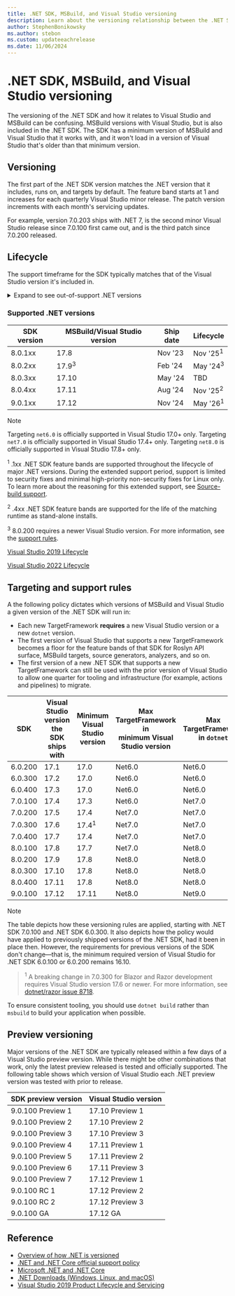 ```yaml
---
title: .NET SDK, MSBuild, and Visual Studio versioning
description: Learn about the versioning relationship between the .NET SDK and MSBuild/VS.
author: StephenBonikowsky
ms.author: stebon
ms.custom: updateeachrelease
ms.date: 11/06/2024
---
```

# .NET SDK, MSBuild, and Visual Studio versioning

The versioning of the .NET SDK and how it relates to Visual Studio and MSBuild can be confusing. MSBuild versions with Visual Studio, but is also included in the .NET SDK. The SDK has a minimum version of MSBuild and Visual Studio that it works with, and it won't load in a version of Visual Studio that's older than that minimum version.

## Versioning

The first part of the .NET SDK version matches the .NET version that it includes, runs on, and targets by default. The feature band starts at 1 and increases for each quarterly Visual Studio minor release. The patch version increments with each month's servicing updates.

For example, version 7.0.203 ships with .NET 7, is the second minor Visual Studio release since 7.0.100 first came out, and is the third patch since 7.0.200 released.

## Lifecycle

The support timeframe for the SDK typically matches that of the Visual Studio version it's included in.

<!-- markdownlint-disable MD033 -->
<details>
<summary>Expand to see out-of-support .NET versions</summary>

| SDK version | MSBuild/Visual Studio version | Ship date | Lifecycle |
|-------------|-------------------------------|-----------|-----------|
| 2.1.5xx     | 15.9                          | Nov '18   | Aug '21   |
| 2.1.8xx     | 16.2 (No VS)                  | July '19  | Aug '21   |
| 3.1.1xx     | 16.4                          | Dec '19   | Oct '21   |
| 3.1.4xx     | 16.7                          | Aug '20   | Dec '22   |
| 5.0.1xx     | 16.8                          | Nov '20   | Mar '21   |
| 5.0.2xx     | 16.9                          | March '21 | May '22   |
| 5.0.3xx     | 16.10                         | May '21   | Aug '21   |
| 5.0.4xx     | 16.11                         | Aug '21   | May '22   |
| 6.0.1xx     | 17.0                          | Nov '21   | Nov '24   |
| 6.0.2xx     | 17.1                          | Feb '22   | May '22   |
| 6.0.3xx     | 17.2<sup>3</sup>              | May '22   | Oct '23   |
| 6.0.4xx     | 17.3                          | Aug '22   | Nov '24   |
| 7.0.1xx     | 17.4                          | Nov '22   | May '24   |
| 7.0.2xx     | 17.5<sup>3</sup>              | Feb '23   | May '23   |
| 7.0.3xx     | 17.6                          | May '23   | May '24   |
| 7.0.4xx     | 17.7                          | Aug '23   | May '24   |

</details>
<!-- markdownlint-enable MD033 -->

### Supported .NET versions

| SDK version | MSBuild/Visual Studio version | Ship date | Lifecycle           |
|-------------|-------------------------------|-----------|---------------------|
| 8.0.1xx     | 17.8                          | Nov '23   | Nov '25<sup>1</sup> |
| 8.0.2xx     | 17.9<sup>3</sup>              | Feb '24   | May '24<sup>3</sup> |
| 8.0.3xx     | 17.10                         | May '24   | TBD                 |
| 8.0.4xx     | 17.11                         | Aug '24   | Nov '25<sup>2</sup> |
| 9.0.1xx     | 17.12                         | Nov '24   | May '26<sup>1</sup> |

> [!NOTE]
> Targeting `net6.0` is officially supported in Visual Studio 17.0+ only.
> Targeting `net7.0` is officially supported in Visual Studio 17.4+ only.
> Targeting `net8.0` is officially supported in Visual Studio 17.8+ only.
>
> <sup>1</sup> .1xx .NET SDK feature bands are supported throughout the lifecycle of major .NET versions. During the extended support period, support is limited to security fixes and minimal high-priority non-security fixes for Linux only. To learn more about the reasoning for this extended support, see [Source-build support](https://github.com/dotnet/source-build#support).
>
> <sup>2</sup> .4xx .NET SDK feature bands are supported for the life of the matching runtime as stand-alone installs.
>
> <sup>3</sup> 8.0.200 requires a newer Visual Studio version. For more information, see the [support rules](#targeting-and-support-rules).
>
> [Visual Studio 2019 Lifecycle](/lifecycle/products/visual-studio-2019)
>
> [Visual Studio 2022 Lifecycle](/lifecycle/products/visual-studio-2022)

## Targeting and support rules

A the following policy dictates which versions of MSBuild and Visual Studio a given version of the .NET SDK will run in:

- Each new TargetFramework **requires** a new Visual Studio version or a new `dotnet` version.
- The first version of Visual Studio that supports a new TargetFramework becomes a floor for the feature bands of that SDK for Roslyn API surface, MSBuild targets, source generators, analyzers, and so on.
- The first version of a new .NET SDK that supports a new TargetFramework can still be used with the prior version of Visual Studio to allow one quarter for tooling and infrastructure (for example, actions and pipelines) to migrate.

| SDK | Visual Studio version<br/>the SDK ships with | Minimum Visual Studio version | Max TargetFramework in<br/>minimum Visual Studio version | Max TargetFramework in `dotnet` |
|---------|-------|------------------|--------|--------|
| 6.0.200 | 17.1  | 17.0             | Net6.0 | Net6.0 |
| 6.0.300 | 17.2  | 17.0             | Net6.0 | Net6.0 |
| 6.0.400 | 17.3  | 17.0             | Net6.0 | Net6.0 |
| 7.0.100 | 17.4  | 17.3             | Net6.0 | Net7.0 |
| 7.0.200 | 17.5  | 17.4             | Net7.0 | Net7.0 |
| 7.0.300 | 17.6  | 17.4<sup>1</sup> | Net7.0 | Net7.0 |
| 7.0.400 | 17.7  | 17.4             | Net7.0 | Net7.0 |
| 8.0.100 | 17.8  | 17.7             | Net7.0 | Net8.0 |
| 8.0.200 | 17.9  | 17.8             | Net8.0 | Net8.0 |
| 8.0.300 | 17.10 | 17.8             | Net8.0 | Net8.0 |
| 8.0.400 | 17.11 | 17.8             | Net8.0 | Net8.0 |
| 9.0.100 | 17.12 | 17.11            | Net8.0 | Net9.0 |

> [!NOTE]
> The table depicts how these versioning rules are applied, starting with .NET SDK 7.0.100 and .NET SDK 6.0.300. It also depicts how the policy would have applied to previously shipped versions of the .NET SDK, had it been in place then. However, the requirements for previous versions of the SDK don't change&mdash;that is, the minimum required version of Visual Studio for .NET SDK 6.0.100 or 6.0.200 remains 16.10.

> <sup>1</sup> A breaking change in 7.0.300 for Blazor and Razor development requires Visual Studio version 17.6 or newer. For more information, see [dotnet/razor issue 8718](https://github.com/dotnet/razor/issues/8718).

To ensure consistent tooling, you should use `dotnet build` rather than `msbuild` to build your application when possible.

## Preview versioning

Major versions of the .NET SDK are typically released within a few days of a Visual Studio preview version. While there might be other combinations that work, only the latest preview released is tested and officially supported. The following table shows which version of Visual Studio each .NET preview version was tested with prior to release.

| SDK preview version | Visual Studio version |
|---------------------|-----------------------|
| 9.0.100 Preview 1   | 17.10 Preview 1       |
| 9.0.100 Preview 2   | 17.10 Preview 2       |
| 9.0.100 Preview 3   | 17.10 Preview 3       |
| 9.0.100 Preview 4   | 17.11 Preview 1       |
| 9.0.100 Preview 5   | 17.11 Preview 2       |
| 9.0.100 Preview 6   | 17.11 Preview 3       |
| 9.0.100 Preview 7   | 17.12 Preview 1       |
| 9.0.100 RC 1        | 17.12 Preview 2       |
| 9.0.100 RC 2        | 17.12 Preview 3       |
| 9.0.100 GA          | 17.12 GA              |

## Reference

- [Overview of how .NET is versioned](../versions/index.md)
- [.NET and .NET Core official support policy](https://dotnet.microsoft.com/platform/support/policy/dotnet-core)
- [Microsoft .NET and .NET Core](/lifecycle/products/microsoft-net-and-net-core)
- [.NET Downloads (Windows, Linux, and macOS)](https://dotnet.microsoft.com/download/dotnet)
- [Visual Studio 2019 Product Lifecycle and Servicing](/visualstudio/releases/2019/servicing-vs2019)
